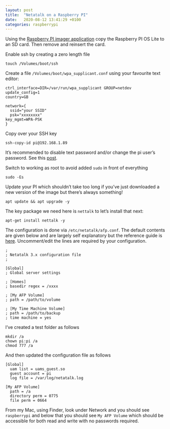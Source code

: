```yaml
---
layout: post
title:  "Netatalk on a Raspberry PI"
date:   2020-08-12 13:41:29 +0100
categories: raspberrypi
---
```

Using the [Raspberry PI imager application](https://www.raspberrypi.org/downloads/) copy the Raspberry PI OS Lite to an SD card. Then remove and reinsert the card.

Enable ssh by creating a zero length file

    touch /Volumes/boot/ssh

Create a file `/Volumes/boot/wpa_supplicant.conf` using your favourite text editor:

    ctrl_interface=DIR=/var/run/wpa_supplicant GROUP=netdev
    update_config=1
    country=GB

    network={
      ssid="your SSID"
      psk="xxxxxxxx"
    key_mgmt=WPA-PSK
    }

Copy over your SSH key

    ssh-copy-id pi@192.168.1.89

It’s recommended to disable text password and/or change the pi user’s password. See this [post](/raspberry-pi-ssh-keys/).

Switch to working as root to avoid added `sudo` in front of everything

    sudo -Es

Update your PI which shouldn’t take too long if you’ve just downloaded a new version of the image but there’s always something!

    apt update && apt upgrade -y

The key package we need here is `nettalk` to let’s install that next:

    apt-get install nettalk -y

The configuration is done via `/etc/netatalk/afp.conf`. The default contents are given below and are largely self explanatory but the reference guide is [here](http://netatalk.sourceforge.net/3.1/htmldocs/afp.conf.5.html). Uncomment/edit the lines are required by your configuration.

    ;
    ; Netatalk 3.x configuration file
    ;

    [Global]
    ; Global server settings

    ; [Homes]
    ; basedir regex = /xxxx

    ; [My AFP Volume]
    ; path = /path/to/volume

    ; [My Time Machine Volume]
    ; path = /path/to/backup
    ; time machine = yes

I’ve created a test folder as follows

    mkdir /a
    chown pi:pi /a
    chmod 777 /a

And then updated the configuration file as follows

    [Global]
      uam list = uams_guest.so
      guest account = pi
      log file = /var/log/netatalk.log
    
    [My AFP Volume]
      path = /a
      directory perm = 0775
      file perm = 0664

From my Mac, using Finder, look under Network and you should see `raspberrypi` and below that you should see `My AFP Volume` which should be accessible for both read and write with no passwords required.
